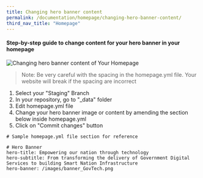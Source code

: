 ```yaml
---
title: Changing hero banner content
permalink: /documentation/homepage/changing-hero-banner-content/
third_nav_title: "Homepage"
---
```

#### **Step-by-step guide to change content for your hero banner in your homepage**
![Changing hero banner content of Your Homepage](/images/resources/changing-content-of-your-homepage.gif)
> Note: Be very careful with the spacing in the homepage.yml file. Your website will break if the spacing are incorrect

1. Select your "Staging" Branch
2. In your repository, go to "_data" folder
3. Edit homepage.yml file
4. Change your hero banner image or content by amending the section below inside homepage.yml
5. Click on "Commit changes" button

```
# Sample homepage.yml file section for reference

# Hero Banner
hero-title: Empowering our nation through technology
hero-subtitle: From transforming the delivery of Government Digital Services to building Smart Nation Infrastructure
hero-banner: /images/banner_GovTech.png

```

